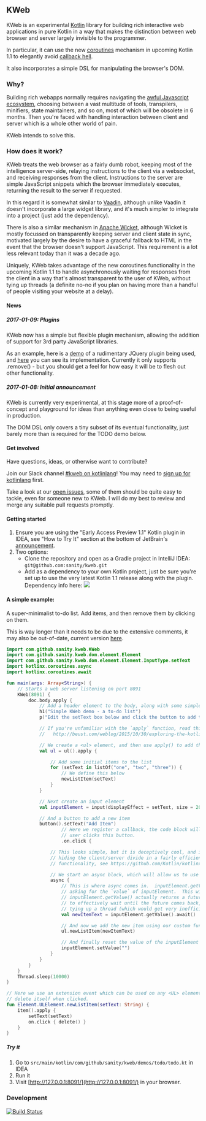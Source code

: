 ## KWeb

KWeb is an experimental [Kotlin](http://kotlinlang.org/) library for building rich interactive web applications in pure Kotlin in a way
that makes the distinction between web browser and server largely invisible to the programmer.

In particular, it can use the new [coroutines](https://github.com/Kotlin/kotlinx.coroutines) mechanism in 
upcoming Kotlin 1.1 to elegantly avoid [callback hell](http://callbackhell.com/).

It also incorporates a simple DSL for manipulating the browser's DOM.

### Why?
Building rich webapps normally requires navigating the
[awful Javascript ecosystem](https://hackernoon.com/how-it-feels-to-learn-javascript-in-2016-d3a717dd577f#.dvybqadhr),
choosing between a vast multitude of tools, transpilers, minifiers, state maintainers, and so on, most of which will
be obsolete in 6 months.  Then you're faced with handling interaction between client and server which is a whole other world of pain.

KWeb intends to solve this.

### How does it work?
KWeb treats the web browser as a fairly dumb robot, keeping most of the intelligence server-side,
relaying instructions to the client via a websocket, and receiving responses from the client.  Instructions to the server
are simple JavaScript snippets which the browser immediately executes, returning the result to the server if requested.

In this regard it is somewhat similar to [Vaadin](https://vaadin.com/home), although unlike Vaadin it doesn't incorporate
a large widget library, and it's much simpler to integrate into a project (just add the dependency).

There is also a similar mechanism in [Apache Wicket](https://wicket.apache.org/), although Wicket is mostly focussed on
transparently keeping server and client state in sync, motivated largely by the desire to have a graceful fallback
to HTML in the event that the browser doesn't support JavaScript.  This requirement is a lot less relevant today than it
was a decade ago.

Uniquely, KWeb takes advantage of the new coroutines functionality in the upcoming Kotlin 1.1 to handle 
asynchronously waiting for responses from the client in a way that's almost transparent to the user of KWeb, without tying up threads (a definite no-no if you plan on having more than a handful of people visiting your website at a delay).

#### News
##### 2017-01-09: Plugins
KWeb now has a simple but flexible plugin mechanism, allowing the addition of support for 3rd party JavaScript libraries.

As an example, here is a [demo](https://github.com/sanity/kweb/blob/master/src/main/kotlin/com/github/sanity/kweb/demos/jquery/jquery.kt) of a rudimentary JQuery plugin being used, and [here](https://github.com/sanity/kweb/blob/master/src/main/kotlin/com/github/sanity/kweb/plugins/jqueryCore/JQueryCorePlugin.kt) you can see its implementation.  Currently it only supports .remove() - but you should get a feel for how easy it will be to flesh out other functionality.

##### 2017-01-08: Initial announcement
KWeb is currently very experimental, at this stage more of a proof-of-concept and playground for ideas than anything
even close to being useful in production.

The DOM DSL only covers a tiny subset of its eventual functionality, just barely more than is required for the TODO 
demo below.

#### Get involved
Have questions, ideas, or otherwise want to contribute?

Join our Slack channel [#kweb on kotlinlang](https://kotlinlang.slack.com/messages/kweb/)!  You may need to [sign up for kotlinlang](http://kotlinslackin.herokuapp.com/) first.

Take a look at our [open issues](https://github.com/sanity/kweb/issues), some of them should be quite easy to tackle, even
for someone new to KWeb.  I will do my best to review and merge any suitable pull requests promptly.

#### Getting started
1. Ensure you are using the "Early Access Preview 1.1" Kotlin plugin in IDEA, see "How to Try It" section at the 
bottom of JetBrain's [announcement](https://blog.jetbrains.com/kotlin/2016/12/kotlin-1-1-m04-is-here/).
2. Two options:
    * Clone the repository and open as a Gradle project in IntelliJ IDEA: `git@github.com:sanity/kweb.git`
    * Add as a dependency to your own Kotlin project, just be sure you're set up to use the
very latest Kotlin 1.1 release along with the plugin.  Dependency info here: [![](https://jitpack.io/v/sanity/kweb.svg)](https://jitpack.io/#sanity/kweb)

#### A simple example:

A super-minimalist to-do list.  Add items, and then remove them by clicking on them.

This is way longer than it needs to be due to the extensive comments, it may also be out-of-date, current version
[here](https://github.com/sanity/kweb/blob/master/src/main/kotlin/com/github/sanity/kweb/demos/todo/todo.kt).

```kotlin
import com.github.sanity.kweb.KWeb
import com.github.sanity.kweb.dom.element.Element
import com.github.sanity.kweb.dom.element.Element.InputType.setText
import kotlinx.coroutines.async
import kotlinx.coroutines.await

fun main(args: Array<String>) {
    // Starts a web server listening on port 8091
    KWeb(8091) {
        doc.body.apply {
            // Add a header element to the body, along with some simple instructions.
            h1("Simple KWeb demo - a to-do list")
            p("Edit the setText box below and click the button to add the item.  Click an item to remove it.")

            // If you're unfamiliar with the `apply` function, read this:
            //   http://beust.com/weblog/2015/10/30/exploring-the-kotlin-standard-library/

            // We create a <ul> element, and then use apply() to add things to it
            val ul = ul().apply {

                // Add some initial items to the list
                for (setText in listOf("one", "two", "three")) {
                    // We define this below
                    newListItem(setText)
                }
            }

            // Next create an input element
            val inputElement = input(displayEffect = setText, size = 20)

            // And a button to add a new item
            button().setText("Add Item")
                    // Here we register a callback, the code block will be called when the
                    // user clicks this button.
                    .on.click {

                // This looks simple, but it is deceptively cool, and in more complex applications is the key to
                // hiding the client/server divide in a fairly efficient matter.  It uses Kotlin 1.1's new coroutines
                // functionality, see https://github.com/Kotlin/kotlinx.coroutines

                // We start an async block, which will allow us to use `await` within the block
                async {
                    // This is where async comes in.  inputElement.getValue() sends a message to the browser
                    // asking for the `value` of inputElement.  This will take delay so
                    // inputElement.getValue() actually returns a future.  `await()` then uses coroutines
                    // to effectively wait until the future comes back, but crucially, without
                    // tying up a thread (which would get very inefficient very quickly).
                    val newItemText = inputElement.getValue().await()

                    // And now we add the new item using our custom function
                    ul.newListItem(newItemText)

                    // And finally reset the value of the inputElement element.
                    inputElement.setValue("")
                }
            }
        }
    }
    Thread.sleep(10000)
}

// Here we use an extension event which can be used on any <UL> element to add a list item which will
// delete itself when clicked.
fun Element.ULElement.newListItem(setText: String) {
    item().apply {
        setText(setText)
        on.click { delete() }
    }
}
```

##### Try it
1. Go to `src/main/kotlin/com/github/sanity/kweb/demos/todo/todo.kt` in IDEA
2. Run it
3. Visit [http://127.0.0.1:8091/](http://127.0.0.1:8091/) in your browser.

### Development
[![Build Status](https://travis-ci.org/sanity/kweb.svg?branch=master)](https://travis-ci.org/sanity/kweb)
